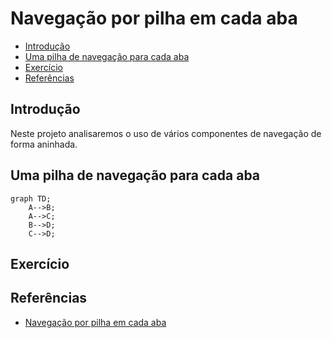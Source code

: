 # Navegação por pilha em cada aba

- [Introdução](#introdução)
- [Uma pilha de navegação para cada aba](#uma-pilha-de-navegação-para-cada-aba)
- [Exercício](#exercício)
- [Referências](#referências)

## Introdução

Neste projeto analisaremos o uso de vários componentes de navegação de forma aninhada.

## Uma pilha de navegação para cada aba

```mermaid
graph TD;
    A-->B;
    A-->C;
    B-->D;
    C-->D;
```

## Exercício

## Referências

- [Navegação por pilha em cada aba](https://reactnavigation.org/docs/tab-based-navigation#a-stack-navigator-for-each-tab)